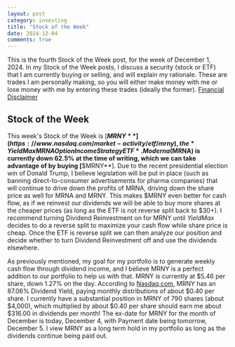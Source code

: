 ```yaml
---
layout: post
category: investing
title: "Stock of the Week"
date: 2024-12-04
comments: true
---
```


This is the fourth Stock of the Week post, for the week of December 1, 2024. In my Stock of the Week posts, I discuss a security (stock or ETF) that I am currently buying or selling, and will explain my rationale. These are trades I am personally making, so you will either make money with me or lose money with me by entering these trades (ideally the former). [Financial Disclaimer](https://fnmckee.com/categories/investing.html)

## Stock of the Week
This week's Stock of the Week is [**$MRNY**](https://www.nasdaq.com/market-activity/etf/mrny), the *YieldMax MRNA Option Income Strategy ETF*. Moderna ($MRNA) is currently down 62.5% at the time of writing, which we can take advantage of by buying [**$MRNY**]. Due to the recent presidential election win of Donald Trump, I believe legislation will be put in place (such as banning direct-to-consumer advertisements for pharma companies) that will continue to drive down the profits of MRNA, driving down the share price as well for MRNA and MRNY. This makes $MRNY even better for cash flow, as if we reinvest our dividends we will be able to buy more shares at the cheaper prices (as long as the ETF is not reverse split back to $30+). I recommend turning Dividend Reinvestment on for MRNY until *YieldMax* decides to do a reverse split to maximize your cash flow while share price is cheap. Once the ETF is reverse split we can then analyze our position and decide whether to turn Dividend Reinvestment off and use the dividends elsewhere.  

As previously mentioned, my goal for my portfolio is to generate weekly cash flow through dividend income, and I believe MRNY is a perfect addition to our portfolio to help us with that. MRNY is currently at $5.46 per share, down 1.27% on the day. According to [Nasdaq.com](https://www.nasdaq.com/market-activity/etf/mrny/dividend-history), MRNY has an 87.06% Dividend Yield, paying monthly distributions of about $0.40 per share. I currently have a substantial position in MRNY of 790 shares (about $4,000), which multiplied by about $0.40 per share should earn me about $316.00 in dividends per month! The ex-date for MRNY for the month of December is today, December 4, with Payment date being tomorrow, December 5. I view MRNY as a long term hold in my portfolio as long as the dividends continue being paid out. 
